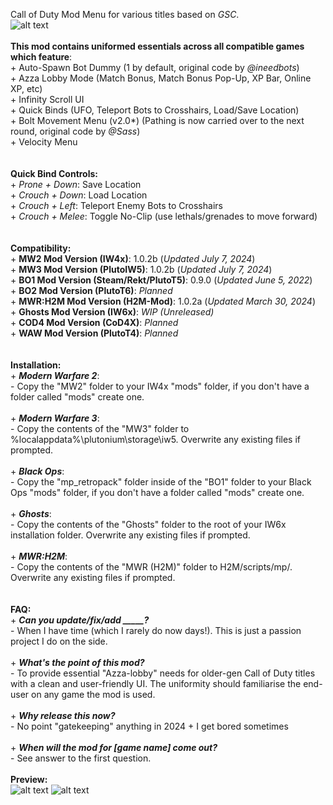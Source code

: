 Call of Duty Mod Menu for various titles based on _GSC_.
</br>
![alt text](https://pbs.twimg.com/media/GnNXX-LaQAAkV8V?format=jpg&name=large)
</br>
</br>**This mod contains uniformed essentials across all compatible games which feature**:
</br>+ Auto-Spawn Bot Dummy (1 by default, original code by _@ineedbots_)
</br>+ Azza Lobby Mode (Match Bonus, Match Bonus Pop-Up, XP Bar, Online XP, etc)
</br>+ Infinity Scroll UI
</br>+ Quick Binds (UFO, Teleport Bots to Crosshairs, Load/Save Location)
</br>+ Bolt Movement Menu (v2.0*) (Pathing is now carried over to the next round, original code by _@Sass_)
</br>+ Velocity Menu
</br>
</br>
</br>**Quick Bind Controls:**
</br>+ _Prone + Down_: Save Location
</br>+ _Crouch + Down_: Load Location
</br>+ _Crouch + Left_: Teleport Enemy Bots to Crosshairs
</br>+ _Crouch + Melee_: Toggle No-Clip (use lethals/grenades to move forward)
</br>
</br>
</br>**Compatibility:**
</br>+ **MW2 Mod Version (IW4x)**: 1.0.2b (_Updated July 7, 2024_)
</br>+ **MW3 Mod Version (PlutoIW5)**: 1.0.2b (_Updated July 7, 2024_)
</br>+ **BO1 Mod Version (Steam/Rekt/PlutoT5)**: 0.9.0 (_Updated June 5, 2022_)
</br>+ **BO2 Mod Version (PlutoT6)**: _Planned_
</br>+ **MWR:H2M Mod Version (H2M-Mod)**: 1.0.2a (_Updated March 30, 2024_)
</br>+ **Ghosts Mod Version (IW6x)**: _WIP (Unreleased)_
</br>+ **COD4 Mod Version (CoD4X)**: _Planned_
</br>+ **WAW Mod Version (PlutoT4)**: _Planned_
</br>
</br>
</br>**Installation:**
</br>+ _**Modern Warfare 2**_:
</br>- Copy the "MW2" folder to your IW4x "mods" folder, if you don't have a folder called "mods" create one.
</br>
</br>+ _**Modern Warfare 3**_:
</br>- Copy the contents of the "MW3" folder to %localappdata%\plutonium\storage\iw5\. Overwrite any existing files if prompted.
</br>
</br>+ _**Black Ops**_:
</br>- Copy the "mp_retropack" folder inside of the "BO1" folder to your Black Ops "mods" folder, if you don't have a folder called "mods" create one.
</br>
</br>+ _**Ghosts**_:
</br>- Copy the contents of the "Ghosts" folder to the root of your IW6x installation folder. Overwrite any existing files if prompted.
</br>
</br>+ _**MWR:H2M**_:
</br>- Copy the contents of the "MWR (H2M)" folder to H2M/scripts/mp/. Overwrite any existing files if prompted.
</br>
</br>
</br>**FAQ:**
</br>+ **_Can you update/fix/add _____?_**
</br>- When I have time (which I rarely do now days!). This is just a passion project I do on the side.
</br>
</br>+ **_What's the point of this mod?_**
</br>- To provide essential "Azza-lobby" needs for older-gen Call of Duty titles with a clean and user-friendly UI. The uniformity should familiarise the end-user on any game the mod is used.
</br>
</br>+ **_Why release this now?_**
</br>- No point "gatekeeping" anything in 2024 + I get bored sometimes
</br>
</br>+ **_When will the mod for [game name] come out?_**
</br>- See answer to the first question.
</br>
</br>**Preview:**
</br>
![alt text](https://pbs.twimg.com/media/FpEu_NbaYAA1GmV?format=jpg&name=large)
![alt text](https://pbs.twimg.com/media/GYEjrdIb0AMSMTu?format=jpg&name=large)
